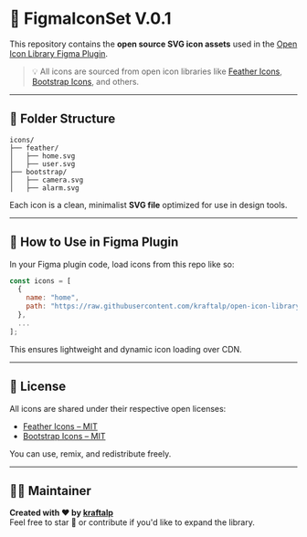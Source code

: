 # 🧰 FigmaIconSet V.0.1

This repository contains the **open source SVG icon assets** used in the [Open Icon Library Figma Plugin](https://www.figma.com/community/plugin/OPEN-PLUGIN-LINK).

> 💡 All icons are sourced from open icon libraries like [Feather Icons](https://feathericons.com), [Bootstrap Icons](https://icons.getbootstrap.com), and others.

---

## 📁 Folder Structure

```
icons/
├── feather/
│   ├── home.svg
│   ├── user.svg
├── bootstrap/
│   ├── camera.svg
│   ├── alarm.svg
```

Each icon is a clean, minimalist **SVG file** optimized for use in design tools.

---

## 🔗 How to Use in Figma Plugin

In your Figma plugin code, load icons from this repo like so:

```js
const icons = [
  {
    name: "home",
    path: "https://raw.githubusercontent.com/kraftalp/open-icon-library-assets/main/icons/feather/home.svg"
  },
  ...
];
```

This ensures lightweight and dynamic icon loading over CDN.

---

## 📜 License

All icons are shared under their respective open licenses:
- [Feather Icons – MIT](https://github.com/feathericons/feather/blob/master/LICENSE)
- [Bootstrap Icons – MIT](https://github.com/twbs/icons/blob/main/LICENSE.md)

You can use, remix, and redistribute freely.

---

## 👨‍💻 Maintainer

**Created with ❤️ by [kraftalp](https://yourportfolio.com)**  
Feel free to star 🌟 or contribute if you'd like to expand the library.
